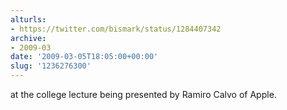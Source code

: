 ```yaml
---
alturls:
- https://twitter.com/bismark/status/1284407342
archive:
- 2009-03
date: '2009-03-05T18:05:00+00:00'
slug: '1236276300'
---
```


at the college lecture being presented by Ramiro Calvo of Apple.

